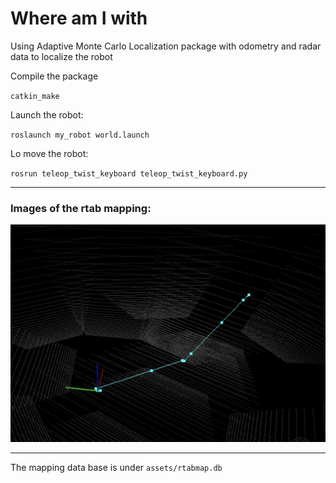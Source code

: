 # Where am I with 


Using Adaptive Monte Carlo Localization package with odometry and radar data to localize the robot

Compile the package

`catkin_make`

Launch the robot:

`roslaunch my_robot world.launch`

Lo move the robot:

`rosrun teleop_twist_keyboard teleop_twist_keyboard.py`

---

### Images of the rtab mapping:

![](assets/path_mapping.png)

---

The mapping data base is under `assets/rtabmap.db`

